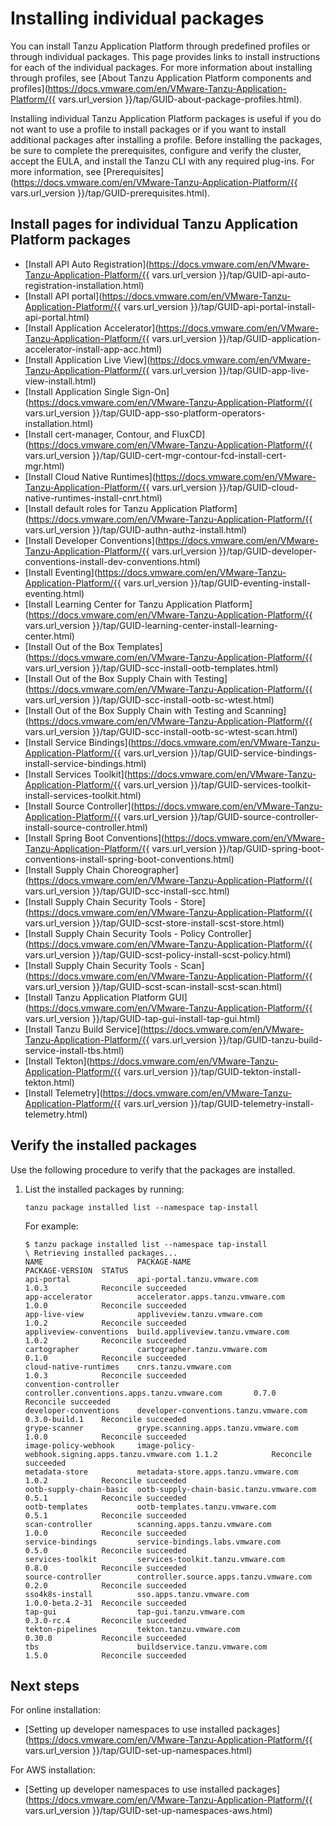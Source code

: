 # Installing individual packages

You can install Tanzu Application Platform through predefined profiles or through individual packages. This page provides links to install instructions for each of the individual packages. For more information about installing through profiles, see [About Tanzu Application Platform components and profiles](https://docs.vmware.com/en/VMware-Tanzu-Application-Platform/{{ vars.url_version }}/tap/GUID-about-package-profiles.html).

Installing individual Tanzu Application Platform packages
is useful if you do not want to use a profile to install packages
or if you want to install additional packages after installing a profile.
Before installing the packages, be sure to complete the prerequisites, configure
and verify the cluster, accept the EULA, and install the Tanzu CLI with any required plug-ins.
For more information, see [Prerequisites](https://docs.vmware.com/en/VMware-Tanzu-Application-Platform/{{ vars.url_version }}/tap/GUID-prerequisites.html).


## <a id='individual-package-toc'></a> Install pages for individual Tanzu Application Platform packages

- [Install API Auto Registration](https://docs.vmware.com/en/VMware-Tanzu-Application-Platform/{{ vars.url_version }}/tap/GUID-api-auto-registration-installation.html)
- [Install API portal](https://docs.vmware.com/en/VMware-Tanzu-Application-Platform/{{ vars.url_version }}/tap/GUID-api-portal-install-api-portal.html)
- [Install Application Accelerator](https://docs.vmware.com/en/VMware-Tanzu-Application-Platform/{{ vars.url_version }}/tap/GUID-application-accelerator-install-app-acc.html)
- [Install Application Live View](https://docs.vmware.com/en/VMware-Tanzu-Application-Platform/{{ vars.url_version }}/tap/GUID-app-live-view-install.html)
- [Install Application Single Sign-On](https://docs.vmware.com/en/VMware-Tanzu-Application-Platform/{{ vars.url_version }}/tap/GUID-app-sso-platform-operators-installation.html)
- [Install cert-manager, Contour, and FluxCD](https://docs.vmware.com/en/VMware-Tanzu-Application-Platform/{{ vars.url_version }}/tap/GUID-cert-mgr-contour-fcd-install-cert-mgr.html)
- [Install Cloud Native Runtimes](https://docs.vmware.com/en/VMware-Tanzu-Application-Platform/{{ vars.url_version }}/tap/GUID-cloud-native-runtimes-install-cnrt.html)
- [Install default roles for Tanzu Application Platform](https://docs.vmware.com/en/VMware-Tanzu-Application-Platform/{{ vars.url_version }}/tap/GUID-authn-authz-install.html)  
- [Install Developer Conventions](https://docs.vmware.com/en/VMware-Tanzu-Application-Platform/{{ vars.url_version }}/tap/GUID-developer-conventions-install-dev-conventions.html)
- [Install Eventing](https://docs.vmware.com/en/VMware-Tanzu-Application-Platform/{{ vars.url_version }}/tap/GUID-eventing-install-eventing.html)
- [Install Learning Center for Tanzu Application Platform](https://docs.vmware.com/en/VMware-Tanzu-Application-Platform/{{ vars.url_version }}/tap/GUID-learning-center-install-learning-center.html)
- [Install Out of the Box Templates](https://docs.vmware.com/en/VMware-Tanzu-Application-Platform/{{ vars.url_version }}/tap/GUID-scc-install-ootb-templates.html)
- [Install Out of the Box Supply Chain with Testing](https://docs.vmware.com/en/VMware-Tanzu-Application-Platform/{{ vars.url_version }}/tap/GUID-scc-install-ootb-sc-wtest.html)
- [Install Out of the Box Supply Chain with Testing and Scanning](https://docs.vmware.com/en/VMware-Tanzu-Application-Platform/{{ vars.url_version }}/tap/GUID-scc-install-ootb-sc-wtest-scan.html)
- [Install Service Bindings](https://docs.vmware.com/en/VMware-Tanzu-Application-Platform/{{ vars.url_version }}/tap/GUID-service-bindings-install-service-bindings.html)
- [Install Services Toolkit](https://docs.vmware.com/en/VMware-Tanzu-Application-Platform/{{ vars.url_version }}/tap/GUID-services-toolkit-install-services-toolkit.html)
- [Install Source Controller](https://docs.vmware.com/en/VMware-Tanzu-Application-Platform/{{ vars.url_version }}/tap/GUID-source-controller-install-source-controller.html)
- [Install Spring Boot Conventions](https://docs.vmware.com/en/VMware-Tanzu-Application-Platform/{{ vars.url_version }}/tap/GUID-spring-boot-conventions-install-spring-boot-conventions.html)
- [Install Supply Chain Choreographer](https://docs.vmware.com/en/VMware-Tanzu-Application-Platform/{{ vars.url_version }}/tap/GUID-scc-install-scc.html)
- [Install Supply Chain Security Tools - Store](https://docs.vmware.com/en/VMware-Tanzu-Application-Platform/{{ vars.url_version }}/tap/GUID-scst-store-install-scst-store.html)
- [Install Supply Chain Security Tools - Policy Controller](https://docs.vmware.com/en/VMware-Tanzu-Application-Platform/{{ vars.url_version }}/tap/GUID-scst-policy-install-scst-policy.html)
- [Install Supply Chain Security Tools - Scan](https://docs.vmware.com/en/VMware-Tanzu-Application-Platform/{{ vars.url_version }}/tap/GUID-scst-scan-install-scst-scan.html)
- [Install Tanzu Application Platform GUI](https://docs.vmware.com/en/VMware-Tanzu-Application-Platform/{{ vars.url_version }}/tap/GUID-tap-gui-install-tap-gui.html)
- [Install Tanzu Build Service](https://docs.vmware.com/en/VMware-Tanzu-Application-Platform/{{ vars.url_version }}/tap/GUID-tanzu-build-service-install-tbs.html)
- [Install Tekton](https://docs.vmware.com/en/VMware-Tanzu-Application-Platform/{{ vars.url_version }}/tap/GUID-tekton-install-tekton.html)
- [Install Telemetry](https://docs.vmware.com/en/VMware-Tanzu-Application-Platform/{{ vars.url_version }}/tap/GUID-telemetry-install-telemetry.html)


## <a id='verify'></a> Verify the installed packages

Use the following procedure to verify that the packages are installed.

1. List the installed packages by running:

    ```console
    tanzu package installed list --namespace tap-install
    ```

    For example:

    ```console
    $ tanzu package installed list --namespace tap-install
    \ Retrieving installed packages...
    NAME                     PACKAGE-NAME                                       PACKAGE-VERSION  STATUS
    api-portal               api-portal.tanzu.vmware.com                        1.0.3            Reconcile succeeded
    app-accelerator          accelerator.apps.tanzu.vmware.com                  1.0.0            Reconcile succeeded
    app-live-view            appliveview.tanzu.vmware.com                       1.0.2            Reconcile succeeded
    appliveview-conventions  build.appliveview.tanzu.vmware.com                 1.0.2            Reconcile succeeded
    cartographer             cartographer.tanzu.vmware.com                      0.1.0            Reconcile succeeded
    cloud-native-runtimes    cnrs.tanzu.vmware.com                              1.0.3            Reconcile succeeded
    convention-controller    controller.conventions.apps.tanzu.vmware.com       0.7.0            Reconcile succeeded
    developer-conventions    developer-conventions.tanzu.vmware.com             0.3.0-build.1    Reconcile succeeded
    grype-scanner            grype.scanning.apps.tanzu.vmware.com               1.0.0            Reconcile succeeded
    image-policy-webhook     image-policy-webhook.signing.apps.tanzu.vmware.com 1.1.2            Reconcile succeeded
    metadata-store           metadata-store.apps.tanzu.vmware.com               1.0.2            Reconcile succeeded
    ootb-supply-chain-basic  ootb-supply-chain-basic.tanzu.vmware.com           0.5.1            Reconcile succeeded
    ootb-templates           ootb-templates.tanzu.vmware.com                    0.5.1            Reconcile succeeded
    scan-controller          scanning.apps.tanzu.vmware.com                     1.0.0            Reconcile succeeded
    service-bindings         service-bindings.labs.vmware.com                   0.5.0            Reconcile succeeded
    services-toolkit         services-toolkit.tanzu.vmware.com                  0.8.0            Reconcile succeeded
    source-controller        controller.source.apps.tanzu.vmware.com            0.2.0            Reconcile succeeded
    sso4k8s-install          sso.apps.tanzu.vmware.com                          1.0.0-beta.2-31  Reconcile succeeded
    tap-gui                  tap-gui.tanzu.vmware.com                           0.3.0-rc.4       Reconcile succeeded
    tekton-pipelines         tekton.tanzu.vmware.com                            0.30.0           Reconcile succeeded
    tbs                      buildservice.tanzu.vmware.com                      1.5.0            Reconcile succeeded
    ```
    
## <a id='next-steps'></a>Next steps

For online installation:

- [Setting up developer namespaces to use installed packages](https://docs.vmware.com/en/VMware-Tanzu-Application-Platform/{{ vars.url_version }}/tap/GUID-set-up-namespaces.html)

For AWS installation:

- [Setting up developer namespaces to use installed packages](https://docs.vmware.com/en/VMware-Tanzu-Application-Platform/{{ vars.url_version }}/tap/GUID-set-up-namespaces-aws.html)
